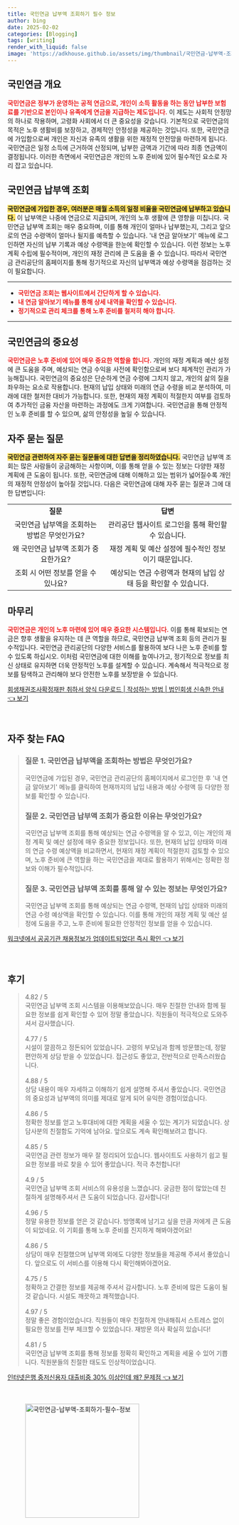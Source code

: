 ```yaml
---
title: 국민연금 납부액 조회하기 필수 정보
author: bing
date: 2025-02-02
categories: [Blogging]
tags: [writing]
render_with_liquid: false
image: 'https://adkhouse.github.io/assets/img/thumbnail/국민연금-납부액-조회하기-필수-정보.webp'
---
```



<h2 id='국민연금_개요'>국민연금 개요</h2>

<p><b><span style="color: #ee2323;">국민연금은 정부가 운영하는 공적 연금으로, 개인이 소득 활동을 하는 동안 납부한 보험료를 기반으로 본인이나 유족에게 연금을 지급하는 제도입니다.</span></b> 이 제도는 사회적 안정망의 하나로 작용하며, 고령화 사회에서 더 큰 중요성을 갖습니다. 기본적으로 국민연금의 목적은 노후 생활비를 보장하고, 경제적인 안정성을 제공하는 것입니다. 또한, 국민연금에 가입함으로써 개인은 자신과 유족의 생활을 위한 재정적 안전망을 마련하게 됩니다. 국민연금은 일정 소득에 근거하여 산정되며, 납부한 금액과 기간에 따라 최종 연금액이 결정됩니다. 이러한 측면에서 국민연금은 개인의 노후 준비에 있어 필수적인 요소로 자리 잡고 있습니다.</p>

<h2 id='국민연금_납부액_조회'>국민연금 납부액 조회</h2>

<p><b><span style="background-color: #ffe066;">국민연금에 가입한 경우, 여러분은 매월 소득의 일정 비율을 국민연금에 납부하고 있습니다.</span></b> 이 납부액은 나중에 연금으로 지급되며, 개인의 노후 생활에 큰 영향을 미칩니다. 국민연금 납부액 조회는 매우 중요하며, 이를 통해 개인이 얼마나 납부했는지, 그리고 앞으로의 연금 수령액이 얼마나 될지를 예측할 수 있습니다. '내 연금 알아보기' 메뉴에 로그인하면 자신의 납부 기록과 예상 수령액을 한눈에 확인할 수 있습니다. 이런 정보는 노후 계획 수립에 필수적이며, 개인의 재정 관리에 큰 도움을 줄 수 있습니다. 따라서 국민연금 관리공단의 홈페이지를 통해 정기적으로 자신의 납부액과 예상 수령액을 점검하는 것이 필요합니다.</p>

<hr />

<ul>
    <li><b><span style="color: #ee2323;">국민연금 조회는 웹사이트에서 간단하게 할 수 있습니다.</span></b></li>
    <li><b><span style="color: #ee2323;">내 연금 알아보기 메뉴를 통해 상세 내역을 확인할 수 있습니다.</span></b></li>
    <li><b><span style="color: #ee2323;">정기적으로 관리 체크를 통해 노후 준비를 철저히 해야 합니다.</span></b></li>
</ul>

<hr />

<h2 id='국민연금의_중요성'>국민연금의 중요성</h2>

<p><b><span style="color: #ee2323;">국민연금은 노후 준비에 있어 매우 중요한 역할을 합니다.</span></b> 개인의 재정 계획과 예산 설정에 큰 도움을 주며, 예상되는 연금 수익을 사전에 확인함으로써 보다 체계적인 관리가 가능해집니다. 국민연금의 중요성은 단순하게 연금 수령에 그치지 않고, 개인의 삶의 질을 좌우하는 요소로 작용합니다. 현재의 납입 상태와 미래의 연금 수령을 비교 분석하여, 미래에 대한 철저한 대비가 가능합니다. 또한, 현재의 재정 계획이 적절한지 여부를 검토하여 추가적인 금융 자산을 마련하는 과정에도 크게 기여합니다. 국민연금을 통해 안정적인 노후 준비를 할 수 있으며, 삶의 안정성을 높일 수 있습니다.</p>

<h2 id='자주_묻는_질문'>자주 묻는 질문</h2>

<p><b><span style="background-color: #ffe066;">국민연금 관련하여 자주 묻는 질문들에 대한 답변을 정리하였습니다.</span></b> 국민연금 납부액 조회는 많은 사람들이 궁금해하는 사항이며, 이를 통해 얻을 수 있는 정보는 다양한 재정 계획에 큰 도움이 됩니다. 또한, 국민연금에 대해 이해하고 있는 범위가 넓어질수록 개인의 재정적 안정성이 높아질 것입니다. 다음은 국민연금에 대해 자주 묻는 질문과 그에 대한 답변입니다:</p>

<table>
    <tr>
        <td style="text-align: center; height: 17px;"><b>질문</b></td>
        <td style="text-align: center; height: 17px;"><b>답변</b></td>
    </tr>
    <tr>
        <td style="text-align: center; height: 17px;">국민연금 납부액을 조회하는 방법은 무엇인가요?</td>
        <td style="text-align: center; height: 17px;">관리공단 웹사이트 로그인을 통해 확인할 수 있습니다.</td>
    </tr>
    <tr>
        <td style="text-align: center; height: 17px;">왜 국민연금 납부액 조회가 중요한가요?</td>
        <td style="text-align: center; height: 17px;">재정 계획 및 예산 설정에 필수적인 정보이기 때문입니다.</td>
    </tr>
    <tr>
        <td style="text-align: center; height: 17px;">조회 시 어떤 정보를 얻을 수 있나요?</td>
        <td style="text-align: center; height: 17px;">예상되는 연금 수령액과 현재의 납입 상태 등을 확인할 수 있습니다.</td>
    </tr>
</table>

<h2 id='마무리'>마무리</h2>

<p><b><span style="color: #ee2323;">국민연금은 개인의 노후 마련에 있어 매우 중요한 시스템입니다.</span></b> 이를 통해 확보되는 연금은 향후 생활을 유지하는 데 큰 역할을 하므로, 국민연금 납부액 조회 등의 관리가 필수적입니다. 국민연금 관리공단의 다양한 서비스를 활용하여 보다 나은 노후 준비를 할 수 있도록 하십시오. 이처럼 국민연금에 대한 이해를 높여나가고, 정기적으로 정보를 최신 상태로 유지하면 더욱 안정적인 노후를 설계할 수 있습니다. 계속해서 적극적으로 정보를 탐색하고 관리해야 보다 안전한 노후를 보장받을 수 있습니다.</p>


<p><a class="click-button" title="회생채권조사확정재판 취하서 양식 다운로드 | 작성하는 방법 | 법인회생 신속한 안내" href="https://adkhouse.github.io/posts/%ED%9A%8C%EC%83%9D%EC%B1%84%EA%B6%8C%EC%A1%B0%EC%82%AC%ED%99%95%EC%A0%95%EC%9E%AC%ED%8C%90-%EC%B7%A8%ED%95%98%EC%84%9C-%EC%96%91%EC%8B%9D-%EB%8B%A4%EC%9A%B4%EB%A1%9C%EB%93%9C-%EC%9E%91%EC%84%B1%ED%95%98%EB%8A%94-%EB%B0%A9%EB%B2%95-%EB%B2%95%EC%9D%B8%ED%9A%8C%EC%83%9D-%EC%8B%A0%EC%86%8D%ED%95%9C-%EC%95%88%EB%82%B4/" rel="dofollow">회생채권조사확정재판 취하서 양식 다운로드 | 작성하는 방법 | 법인회생 신속한 안내 👈 보기</a></p><br>
<h2 id='자주_찾는_FAQ'>자주 찾는 FAQ</h2>
<div itemscope="" itemtype="https://schema.org/FAQPage"> 
<blockquote> 
<div itemscope="" itemprop="mainEntity" itemtype="https://schema.org/Question"> 
<h3 itemprop="name">질문 1. 국민연금 납부액을 조회하는 방법은 무엇인가요?</h3> 
<div itemscope="" itemprop="acceptedAnswer" itemtype="https://schema.org/Answer"> 
<span itemprop="text"> 
<p>국민연금에 가입된 경우, 국민연금 관리공단의 홈페이지에서 로그인한 후 '내 연금 알아보기' 메뉴를 클릭하여 현재까지의 납입 내용과 예상 수령액 등 다양한 정보를 확인할 수 있습니다.</p> 
</span> 
</div> 
</div> 

<div itemscope="" itemprop="mainEntity" itemtype="https://schema.org/Question"> 
<h3 itemprop="name">질문 2. 국민연금 납부액 조회가 중요한 이유는 무엇인가요?</h3> 
<div itemscope="" itemprop="acceptedAnswer" itemtype="https://schema.org/Answer"> 
<span itemprop="text"> 
<p>국민연금 납부액 조회를 통해 예상되는 연금 수령액을 알 수 있고, 이는 개인의 재정 계획 및 예산 설정에 매우 중요한 정보입니다. 또한, 현재의 납입 상태와 미래의 연금 수령 예상액을 비교하면서, 현재의 재정 계획이 적절한지 검토할 수 있으며, 노후 준비에 큰 역할을 하는 국민연금을 제대로 활용하기 위해서는 정확한 정보와 이해가 필수적입니다.</p> 
</span> 
</div> 
</div> 

<div itemscope="" itemprop="mainEntity" itemtype="https://schema.org/Question"> 
<h3 itemprop="name">질문 3. 국민연금 납부액 조회를 통해 알 수 있는 정보는 무엇인가요?</h3> 
<div itemscope="" itemprop="acceptedAnswer" itemtype="https://schema.org/Answer"> 
<span itemprop="text"> 
<p>국민연금 납부액 조회를 통해 예상되는 연금 수령액, 현재의 납입 상태와 미래의 연금 수령 예상액을 확인할 수 있습니다. 이를 통해 개인의 재정 계획 및 예산 설정에 도움을 주고, 노후 준비에 필요한 안정적인 정보를 얻을 수 있습니다.</p> 
</span> 
</div> 
</div> 

</blockquote> 
</div>
<p><a class="click-button" title="워크넷에서 공공기관 채용정보가 업데이트되었다! 즉시 확인" href="https://adkhouse.github.io/posts/%EC%9B%8C%ED%81%AC%EB%84%B7%EC%97%90%EC%84%9C-%EA%B3%B5%EA%B3%B5%EA%B8%B0%EA%B4%80-%EC%B1%84%EC%9A%A9%EC%A0%95%EB%B3%B4%EA%B0%80-%EC%97%85%EB%8D%B0%EC%9D%B4%ED%8A%B8%EB%90%98%EC%97%88%EB%8B%A4!-%EC%A6%89%EC%8B%9C-%ED%99%95%EC%9D%B8/" rel="dofollow">워크넷에서 공공기관 채용정보가 업데이트되었다! 즉시 확인 👈 보기</a></p><br>
<h2 id='후기'>후기</h2>
<div itemscope itemtype="https://schema.org/Product">
  <blockquote>
  <div itemprop="review" itemscope itemtype="https://schema.org/Review">
      <div itemprop="reviewRating" itemscope itemtype="https://schema.org/Rating"> <span itemprop="ratingValue">4.82</span> / <span itemprop="bestRating">5</span> </div>
      <span itemprop="reviewBody">국민연금 납부액 조회 시스템을 이용해보았습니다. 매우 친절한 안내와 함께 필요한 정보를 쉽게 확인할 수 있어 정말 좋았습니다. 직원들이 적극적으로 도와주셔서 감사했습니다.</span>
  </div>
  <br>
  <div itemprop="review" itemscope itemtype="https://schema.org/Review">
      <div itemprop="reviewRating" itemscope itemtype="https://schema.org/Rating"> <span itemprop="ratingValue">4.77</span> / <span itemprop="bestRating">5</span> </div>
      <span itemprop="reviewBody">시설이 깔끔하고 정돈되어 있었습니다. 고령의 부모님과 함께 방문했는데, 정말 편안하게 상담 받을 수 있었습니다. 접근성도 좋았고, 전반적으로 만족스러웠습니다.</span>
  </div>
  <br>
  <div itemprop="review" itemscope itemtype="https://schema.org/Review">
      <div itemprop="reviewRating" itemscope itemtype="https://schema.org/Rating"> <span itemprop="ratingValue">4.88</span> / <span itemprop="bestRating">5</span> </div>
      <span itemprop="reviewBody">상담 내용이 매우 자세하고 이해하기 쉽게 설명해 주셔서 좋았습니다. 국민연금의 중요성과 납부액의 의미를 제대로 알게 되어 유익한 경험이었습니다.</span>
  </div>
  <br>
  <div itemprop="review" itemscope itemtype="https://schema.org/Review">
      <div itemprop="reviewRating" itemscope itemtype="https://schema.org/Rating"> <span itemprop="ratingValue">4.86</span> / <span itemprop="bestRating">5</span> </div>
      <span itemprop="reviewBody">정확한 정보를 얻고 노후대비에 대한 계획을 세울 수 있는 계기가 되었습니다. 상담사분의 친절함도 기억에 남아요. 앞으로도 계속 확인해보려고 합니다.</span>
  </div>
  <br>
  <div itemprop="review" itemscope itemtype="https://schema.org/Review">
      <div itemprop="reviewRating" itemscope itemtype="https://schema.org/Rating"> <span itemprop="ratingValue">4.85</span> / <span itemprop="bestRating">5</span> </div>
      <span itemprop="reviewBody">국민연금 관련 정보가 매우 잘 정리되어 있습니다. 웹사이트도 사용하기 쉽고 필요한 정보를 바로 찾을 수 있어 좋았습니다. 적극 추천합니다!</span>
  </div>
  <br>
  <div itemprop="review" itemscope itemtype="https://schema.org/Review">
      <div itemprop="reviewRating" itemscope itemtype="https://schema.org/Rating"> <span itemprop="ratingValue">4.9</span> / <span itemprop="bestRating">5</span> </div>
      <span itemprop="reviewBody">국민연금 납부액 조회 서비스의 유용성을 느꼈습니다. 궁금한 점이 많았는데 친절하게 설명해주셔서 큰 도움이 되었습니다. 감사합니다!</span>
  </div>
  <br>
  <div itemprop="review" itemscope itemtype="https://schema.org/Review">
      <div itemprop="reviewRating" itemscope itemtype="https://schema.org/Rating"> <span itemprop="ratingValue">4.96</span> / <span itemprop="bestRating">5</span> </div>
      <span itemprop="reviewBody">정말 유용한 정보를 얻은 것 같습니다. 방명록에 남기고 싶을 만큼 저에게 큰 도움이 되었네요. 이 기회를 통해 노후 준비를 진지하게 해봐야겠어요!</span>
  </div>
  <br>
  <div itemprop="review" itemscope itemtype="https://schema.org/Review">
      <div itemprop="reviewRating" itemscope itemtype="https://schema.org/Rating"> <span itemprop="ratingValue">4.86</span> / <span itemprop="bestRating">5</span> </div>
      <span itemprop="reviewBody">상담이 매우 친절했으며 납부액 외에도 다양한 정보들을 제공해 주셔서 좋았습니다. 앞으로도 이 서비스를 이용해 다시 확인해봐야겠어요.</span>
  </div>
  <br>
  <div itemprop="review" itemscope itemtype="https://schema.org/Review">
      <div itemprop="reviewRating" itemscope itemtype="https://schema.org/Rating"> <span itemprop="ratingValue">4.75</span> / <span itemprop="bestRating">5</span> </div>
      <span itemprop="reviewBody">정확하고 간결한 정보를 제공해 주셔서 감사합니다. 노후 준비에 많은 도움이 될 것 같습니다. 시설도 깨끗하고 쾌적했습니다.</span>
  </div>
  <br>
  <div itemprop="review" itemscope itemtype="https://schema.org/Review">
      <div itemprop="reviewRating" itemscope itemtype="https://schema.org/Rating"> <span itemprop="ratingValue">4.97</span> / <span itemprop="bestRating">5</span> </div>
      <span itemprop="reviewBody">정말 좋은 경험이었습니다. 직원들이 매우 친절하게 안내해줘서 스트레스 없이 필요한 정보를 전부 체크할 수 있었습니다. 재방문 의사 확실히 있습니다!</span>
  </div>
  <br>
  <div itemprop="review" itemscope itemtype="https://schema.org/Review">
      <div itemprop="reviewRating" itemscope itemtype="https://schema.org/Rating"> <span itemprop="ratingValue">4.81</span> / <span itemprop="bestRating">5</span> </div>
      <span itemprop="reviewBody">국민연금 납부액 조회를 통해 정보를 정확히 확인하고 계획을 세울 수 있어 기쁩니다. 직원분들의 친절한 태도도 인상적이었습니다.</span>
  </div>
  </blockquote>
</div>
<p><a class="click-button" title="인터넷은행 중저신용자 대출비중 30% 이상인데 왜? 문제점" href="https://adkhouse.github.io/posts/%EC%9D%B8%ED%84%B0%EB%84%B7%EC%9D%80%ED%96%89-%EC%A4%91%EC%A0%80%EC%8B%A0%EC%9A%A9%EC%9E%90-%EB%8C%80%EC%B6%9C%EB%B9%84%EC%A4%91-30-%EC%9D%B4%EC%83%81%EC%9D%B8%EB%8D%B0-%EC%99%9C-%EB%AC%B8%EC%A0%9C%EC%A0%90/" rel="dofollow">인터넷은행 중저신용자 대출비중 30% 이상인데 왜? 문제점 👈 보기</a></p><br>
<figure class="image"><img src="https://adkhouse.github.io/assets/img/thumbnail/국민연금-납부액-조회하기-필수-정보.webp" alt="국민연금-납부액-조회하기-필수-정보" width="256" height="256"></figure>
